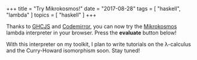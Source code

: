 +++
title = "Try Mikrokosmos!"
date = "2017-08-28"
tags = [ "haskell", "lambda" ]
topics = [ "haskell" ]
+++

<script src="https://cdnjs.cloudflare.com/ajax/libs/codemirror/5.29.0/codemirror.min.js"></script>
<link rel="stylesheet" href="https://cdnjs.cloudflare.com/ajax/libs/codemirror/5.29.0/codemirror.css">
<script src="https://cdnjs.cloudflare.com/ajax/libs/codemirror/5.29.0/addon/mode/simple.min.js"></script>
<script src="https://m42.github.io/mikrokosmos-js/codemirrormkr.js"></script>
<script language="javascript" src="https://m42.github.io/mikrokosmos-js/rts.js"></script>
<script language="javascript" src="https://m42.github.io/mikrokosmos-js/lib.js"></script>
<script language="javascript" src="https://m42.github.io/mikrokosmos-js/out.js"></script>
<script language="javascript" src="https://m42.github.io/mikrokosmos-js/runmain.js"></script>
<script language="javascript" src="https://m42.github.io/mikrokosmos-js/mikrobox.js" defer></script>

<style>
.CodeMirror {
  border: 1px solid #eee;
  height: auto;
  overflow-y: hidden;
}
.CodeMirror-scroll {
  height: auto;
  overflow-y: hidden;
  overflow-x: auto;
}
.mikrojs-console {
  height: auto;
}
pre {
    box-shadow: 0px 0px 1px #eee;
}
</style>

Thanks to [GHCJS](https://github.com/ghcjs/ghcjs) and [Codemirror](http://codemirror.net/), you can now try the [Mikrokosmos](https://github.com/M42/mikrokosmos) lambda interpreter in your browser. Press the **evaluate** button below!

<div class="mikrojs-console">
<script type="text/mikrokosmos">
# Lambda expressions are written with \ or λ, as in
(λx.x)
(\x.\y.x)(\x.x)

# Libraries available
plus 2 3
sum (cons 1 (cons 2 (cons 3 nil)))

# Untyped, but also simply-typed λ-calculus
:types on
swap = \m.(snd m, fst m)
swap

# Gentzen-style deduction trees
@@ \z.(snd z,fst z)</script>
</div>

With this interpreter on my toolkit, I plan to write tutorials on the &lambda;-calculus and the Curry-Howard isomorphism soon. Stay tuned!
